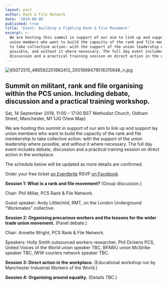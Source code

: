 ```yaml
---
layout: post
author: Rank & File Network
date: '2019-08-06'
published: true
title: 'Event: Building a Fighting Rank & File Movement'
excerpt: >-
  We are hosting this summit in support of our aim to link up and support lay
  union members who want to build the capacity of the rank and file membership
  to take collective action: with the support of the union leadership where
  possible, and without it where necessary. The full day event includes debate,
  discussion and a practical training session on direct action in the workplace.
---
```

![65072515_486592201882412_3001899479516315648_n.jpg]({{site.baseurl}}/assets/images/65072515_486592201882412_3001899479516315648_n.jpg)

## Summit on militant, rank and file organising within the PCS union. Including debate, discussion and a practical training workshop.

Sat, 14 September 2019, 11:00 – 17:00 BST
Methodist Church, Oldham Street, Manchester, M1 1JQ (View Map)

We are hosting this summit in support of our aim to link up and support lay union members who want to build the capacity of the rank and file membership to take collective action: with the support of the union leadership where possible, and without it where necessary. The full day event includes debate, discussion and a practical training session on direct action in the workplace.

The schedule below will be updated as more details are confirmed.

Order your free ticket [on Eventbrite](https://www.eventbrite.co.uk/e/building-a-fighting-rank-file-movement-tickets-67885494341)
RSVP [on Facebook](https://www.facebook.com/events/1053304744867228/)

**Session 1: What is a rank and file movement?** (Group discussion.)

Chair: Phil Millar, PCS Rank & File Network.

Guest speaker: Andy Littlechild, RMT, on the London Underground "Workmates" collective.

**Session 2: Organising precarious workers and the lessons for the wider trade union movement.** (Panel debate.)

Chair: Annette Wright, PCS Rank & File Network.

Speakers: Holly Smith outsourced workers researcher, Phil Dickens PCS, United Voices of the World union speaker TBC, BFAWU union McStrike speaker TBC, IWW couriers network speaker TBC.

**Session 3: Direct action in the workplace.** (Educational workshop run by Manchester Industrial Workers of the World.)

**Session 4: Organising around equality.** (Details TBC.)
